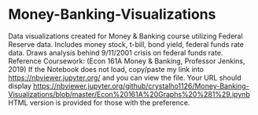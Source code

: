 # Money-Banking-Visualizations
Data visualizations created for Money &amp; Banking course utilizing Federal Reserve data. 
Includes money stock, t-bill, bond yield, federal funds rate data.
Draws analysis behind 9/11/2001 crisis on federal funds rate.
Reference Coursework: (Econ 161A Money & Banking, Professor Jenkins, 2019)
If the Notebook does not load, copy/paste my link into https://nbviewer.jupyter.org/ and you can view the file. Your URL should display https://nbviewer.jupyter.org/github/crystalho1126/Money-Banking-Visualizations/blob/master/Econ%20161A%20Graphs%20%281%29.ipynb
HTML version is provided for those with the preference.
